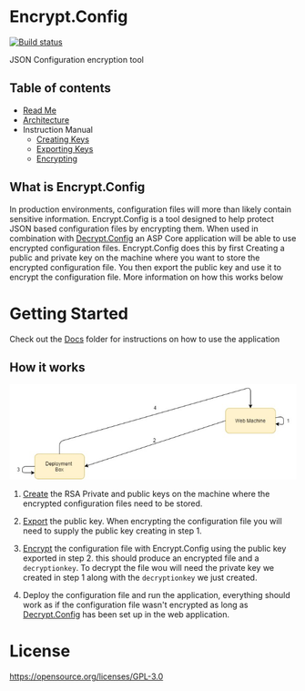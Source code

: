 # Encrypt.Config
[![Build status](https://ci.appveyor.com/api/projects/status/gfh5l8uq94ws732x/branch/master?svg=true)](https://github.com/Supercide/Encrypt.Config/tree/master)

JSON Configuration encryption tool
## Table of contents
- [Read Me](./readme.md)
- [Architecture](./docs/architecture.md)
- Instruction Manual
    - [Creating Keys](./docs/architecture.md)
    - [Exporting Keys](./docs/architecture.md)
    - [Encrypting](./docs/architecture.md)

## What is Encrypt.Config

In production environments, configuration files will more than likely contain sensitive information. Encrypt.Config is a tool designed to help protect JSON based configuration files by encrypting them. When used in combination with [Decrypt.Config](https://github.com/Supercide/Decrypt.Config) an ASP Core application will be able to use encrypted configuration files. Encrypt.Config does this by first Creating a public and private key on the machine where you want to store the encrypted configuration file. You then export the public key and use it to encrypt the configuration file. More information on how this works below 

# Getting Started 
Check out the [Docs](/docs) folder for instructions on how to use the application 

## How it works

![Diagram of how it works](./docs/images/Diagram-How.jpg)

1. [Create](/docs/creatingkeys.md) the RSA Private and public keys on the machine where the encrypted configuration files need to be stored.

2. [Export](/docs/exportingkeys.md) the public key. When encrypting the configuration file you will need to supply the public key creating in step 1.

3. [Encrypt](/docs/encryption.md) the configuration file with Encrypt.Config using the public key exported in step 2. this should produce an encrypted file and a `decryptionkey`. To decrypt the file wou will need the private key we created in step 1 along with the `decryptionkey` we just created.

4. Deploy the configuration file and run the application, everything should work as if the configuration file wasn't encrypted as long as [Decrypt.Config](https://github.com/Supercide/Decrypt.Config)  has been set up in the web application.

# License

https://opensource.org/licenses/GPL-3.0
